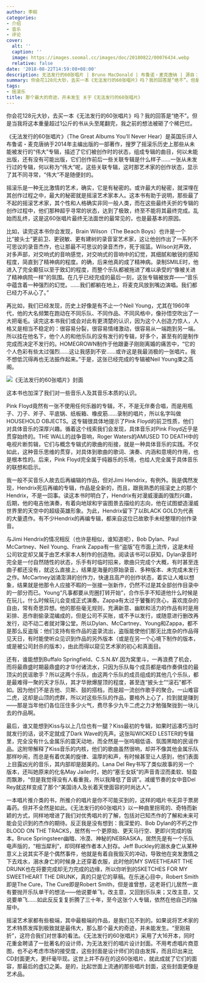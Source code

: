 ```yaml
---
author: 李皖
categories:
- 介绍
- 音乐
- 评论
cover:
  alt: ''
  caption: ''
  image: https://images.soomal.cc/images/doc/20180822/00076434.webp
  relative: false
date: '2018-08-22T14:59:08+08:00'
description: 无法发行的60张唱片 | Bruno MacDonald | 布鲁诺・麦克唐纳 | 源自：李皖的博客 | 版权：转载 |  平均/总评分：10.00/30
summary: 你会花128元大钞，去买一本《无法发行的60张唱片》吗？我的回答是“绝不”。但是当我将这本重量超过1公斤的书从头至尾翻完，我之前的想法被砸了个稀巴烂。此书是英国乐评人布鲁诺・麦克唐纳于2014年主编出版的一部著作……
tags:
- 摇滚乐
title: 那个最大的奇迹，并未发生 关于《无法发行的60张唱片》
---
```


你会花128元大钞，去买一本《无法发行的60张唱片》吗？我的回答是“绝不”。但是当我将这本重量超过1公斤的书从头至尾翻完，我之前的想法被砸了个稀巴烂。

《无法发行的60张唱片》（The Great Albums You’ll Never Hear）是英国乐评人布鲁诺・麦克唐纳于2014年主编出版的一部著作，搜罗了摇滚乐历史上那些从未能被发行的“伟大”专辑，描述了它们被创作时的状态，组成专辑的曲目，何以未能出版，还有没有可能出版，它们创作前后一些关联专辑是什么样子……一张从未发行过的专辑，何以称为“伟大”呢，这些关联专辑，这时那艺术家的创作状态，显示了其不同寻常，“伟大”不是随便封的。

摇滚乐是一种无比激情的艺术，确实，它是有秘密的。或许最大的秘密，就深埋在其创作过程之中，最大的秘密就是摇滚艺术家本人。这本书有助于说明，那些最了不起的摇滚艺术家，其个性和人格确实非同一般人类，而在这些最终夭折的专辑的创作过程中，他们那种超乎寻常的状态，达到了极致，终至不能将其最终完成。乱始而乱终，这是这60张唱片最终无法面世的最常见的，也是最基本的原因。

比如，读完这本书你会发现，Brain Wilson（The Beach Boys）也许是一个比“披头士”更前卫、更锐敏、更有建树的录音室艺术家，这让他创作出了一系列不可思议的录音杰作，也让那最不可思议的录音杰作，死于摇篮。Wilson对声效，对多声部，对交响式的音响感觉，对交响式的音响中的幻觉，其细腻和敏锐的感知程度，简直到了精神病的程度。的确，后来他真的成了精神病。录制SMILE时，他进入了完全癫狂以至于致幻的程度，而整个乐队都被拖进了难以承受的“像被关进了精神病院一样”的氛围。在几乎已经完成的最后一刻，这张专辑被放弃――“音乐中蕴含着一种强烈的幻觉。……我们都躺在地上，将麦克风放到嘴边演唱。我们都已经力不从心了。”

再比如，我们已经发现，历史上好像是有不止一个Neil Young，尤其在1960年代，他的大名频繁在跑动在不同乐队、不同作品、不同风格中，像孙悟空吹出了一大把毫毛。读完这本书我们或会对此有更清楚的认识，因为这个人创造力惊人，人格又是相当不稳定的：很容易分裂，很容易情绪激动，很容易从一端跑到另一端。所以挂在他名下，他个人的和他乐队的没有发行的专辑，好多个，甚至有的是制作完成而决定不发行的。HOMEGROWN制作于他跟妻子刚刚离婚的痛苦中，“它的个人色彩有些太过强烈……这让我感到不安……或许这是我最消极的一张唱片。我不想低沉得再也无法振作起来。”于是，这张已经完成的专辑被Neil Young束之高阁。

![《无法发行的60张唱片》封面](https://images.soomal.cc/images/doc/20180822/00076433.webp)





这本书也加深了我们对一些音乐人及其音乐本质的认识。

Pink Floyd竟然有一张不使用任何乐器的专辑，不，不是无伴奏合唱，而是用瓶子、刀子、斧子、平底锅、纸板箱、橡皮筋……录制的唱片，所以名字叫做HOUSEHOLD OBJECTS。这专辑很具体地提示了Pink Floyd的前卫性质，他们对具体音乐的深厚兴趣。循着这个线索我们会发现，具体音乐对Pink Floyd近乎是贯穿始终的。THE WALL的战争音响，Roger Waters的AMUSED TO DEATH中的电视片断剪辑，它们与概念专辑式的歌曲的衔接，就是一种具体音乐的实践。不仅如此，这种音乐思维的贯穿，对具体到歌曲的歌词、演奏、内涵和意境的作用，也是根本性的。后来，Pink Floyd完全属于纯器乐的乐境，也给人完全属于具体音乐的联想和启示。

我一般不买音乐人故去后再编辑的作品，但对Jimi Hendrix，有例外。我是偶然发现，Hendrix死后再编的专辑，作品是全新的，而且，跟我熟悉的摇滚史上的那个Hendrix，不是一回事。读这本书时明白了，Hendrix有对漫威漫画的强烈兴趣，后期，他的电吉他演奏，有着向地球和宇宙图景去描绘的志向，他在试图塑造漫威世界里的天空中的超级英雄形象。为此，Hendrix留下了以BLACK GOLD为代表的大量遗作。有不少Hendrix的再编专辑，都来自这位已故歌手未经整理的创作录音。

与Jimi Hendrix的情况相反（也许是相似，谁知道呢），Bob Dylan、Paul McCartney、Neil Young、Frank Zappa有一些“盗版”在市面上流传，这是未经公司钦定却又属于由艺术家本人制作的创造物。阅读该书可以获知，Dylan录音时完全是一付自然随性的状态，乐手有时临时招来，歌曲只完成个大概，有时甚至连曲子都还没有，就这么直接上，结果是海量的原始录音、多种版本、未完成未发行之作。McCartney汹涌澎湃的创作力，快速且高产的创作状态，着实让人难以想象，结果就是他那令人应接不暇的一张接一张新作，仍然不过是其全部创作目录中的一部分而已。Young“凡事都要从兜圈打转开始”，合作乐手不知道他什么时候是在玩儿，什么时候玩儿会变成正式演奏。Zappa有太过于饕餮的贪心，喜欢庞杂的自由，常有奇思异想。他的那些毫无规则，充满新意、幽默和活力的作品有时是用彩排、恶作剧偷录混编成的，但是公司不买账，或不予以发行，或随意进行删改再发行，动不动二者就对簿公堂。所以Dylan、McCartney、Young和Zappa，都不是那么反盗版：他们支持有些作品的盗录流出，盗版能使他们那无比庞杂的作品得见天日，有时能使听众见识到作品的另外版本（或是在另一个心境下制作的版本，或是被公司封杀的版本），由此而得以窥见艺术家的初心和真面目。

还有，谁能想到Buffalo Springfield、C.S.N.&Y.因为窝里斗，一再浪费了机会，而将最鼎盛时期最鼎盛的才华付诸流水，只因为乐队每个成员都是唱作奏俱佳的最顶尖的民谣歌手？所以这两个乐队，由这两个乐队的成员组成的其他几个乐队，都是最难得一聚的天才乐队，其才华掀爆屋顶的程度，甚至连“披头士”“滚石”都不如。因为他们不是吉他、贝斯、鼓的搭档，而是超一流创作歌手的聚合。一山难容二虎，这却是山顶的虎群，所以对这些乐队的作品，要格外上心了，捡到就是赚到――那是当年他们各位压住多少火气，费尽多少九牛二虎之力才勉强聚拢到一块儿去的作品啊。

最后，谁又能想到Kiss与以上几位也有一腿？Kiss最初的专辑，如果时运凑巧当时就发行的话，说不定就成了Dark Wave的先声。这张叫WICKED LESTER的专辑里，完全没有什么金属乐的震天动地，而全然是一张呜咽低语、氛围黑暗的民谣作品。这附带解释了Kiss音乐的内核，他们的歌曲虽然很响，却并不像其他金属乐队那样吵闹，而总是有着优美的旋律、温厚的和声，有时候甚至让人感到，他们表面上目露凶光的音乐，其内部却是甜美的。Lana Del Rey书写了类似故事的另一个版本，还叫她原来的化名May Jailer时，她的“塞壬女妖”的声音青涩而柔软、轻盈而飘渺，“但是我觉得没有人看重我，所以我降低了音调”。减缓节奏的女中音Del Rey就这样变成了那个“美国诗人及长着天使面容的时尚达人”。

一本唱片推介类的书，所推介的唱片是你不可能买到的，这样的唱片书无异于票房毒药。但并不全然是如此。《无法发行的60张唱片》以一种曲里拐弯的、奇特而新颖的方式，同样地增进了我们对优秀唱片的了解，包括对已知杰作的了解和未来可能会见识到的杰作的期待。反正我是没有想到：我深爱的、Bob Dylan的不朽之作BLOOD ON THE TRACKS，居然有一个更原始、更天马行空、更即兴完成的版本。Bruce Springsteen幽暗、冷漠、神秘的NEBRASKA，居然先是有一个乐队电声版的，“相当犀利”，却同样被作者本人封存。Jeff Buckley的溺水身亡从某种意义上说其实不是个偶然事件，他就是有着自我毁灭的冲动，导致他在突发激情之下去戏水，溺水身亡的时候身上还穿着衣服，此时他的MY SWEETHEART THE DRUNK也在将要完成却无力完成的边缘，所以你听到的SKETCHES FOR MY SWEETHEART THE DRUNK，真的只是它的草稿。在乐迷心目中，Robert Smith即是The Cure，The Cure即是Robert Smith，但是谁曾想，这老哥们儿居然一直有要抛开乐队单干的想法――他说要单飞，改主意，又回到乐队来；又改主意，又说要单飞……如此反反复复折腾了三十年，至今这张个人专辑，依然在他自己的抽屉中。

摇滚艺术家都有些极端，其中最极端的作品，是我们见不到的。如果说将艺术家的艺术特质发挥到极致就是最伟大，那么那个最大的奇迹，并未能发生。“至刚易折”，这符合我们对世事的看法。《无法发行的60张唱片》采用了大16开本，同时花重金聘请了一批著名的设计师，为无法发行的唱片设计封面。不用考虑唱片商意图，也不必考虑市场的接受度，这些封面是设计师们的自由发挥，而且印出来比CD封面更大，更纤毫毕现。这世上并不存在的这60张唱片，就此成就了它们的面容，那最后的虚幻之美。是的，比起世面上流通的那些唱片封面，这些封面更像是艺术品。